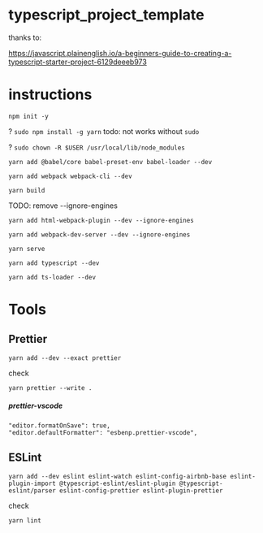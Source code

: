 # typescript_project_template

thanks to:

https://javascript.plainenglish.io/a-beginners-guide-to-creating-a-typescript-starter-project-6129deeeb973

# instructions

`npm init -y`

? `sudo npm install -g yarn` todo: not works without `sudo`

? `sudo chown -R $USER /usr/local/lib/node_modules`

`yarn add @babel/core babel-preset-env babel-loader --dev`

`yarn add webpack webpack-cli --dev`

`yarn build`

TODO: remove --ignore-engines

`yarn add html-webpack-plugin --dev --ignore-engines`

`yarn add webpack-dev-server --dev --ignore-engines`

`yarn serve`

`yarn add typescript --dev`

`yarn add ts-loader --dev`

# Tools

## Prettier

`yarn add --dev --exact prettier`

check

`yarn prettier --write .`

##### prettier-vscode

```
"editor.formatOnSave": true,
"editor.defaultFormatter": "esbenp.prettier-vscode",
```

## ESLint

```
yarn add --dev eslint eslint-watch eslint-config-airbnb-base eslint-plugin-import @typescript-eslint/eslint-plugin @typescript-eslint/parser eslint-config-prettier eslint-plugin-prettier
```

check

`yarn lint`
